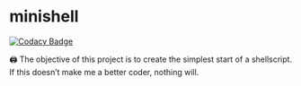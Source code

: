 # minishell

[![Codacy Badge](https://api.codacy.com/project/badge/Grade/4fe0c615606a47a09ac30b98144815f5)](https://app.codacy.com/manual/4slan/minishell?utm_source=github.com&utm_medium=referral&utm_content=4slan/minishell&utm_campaign=Badge_Grade_Dashboard)

🖨 The objective of this project is to create the simplest start of a shellscript. If this doesn’t make me a better coder, nothing will.
